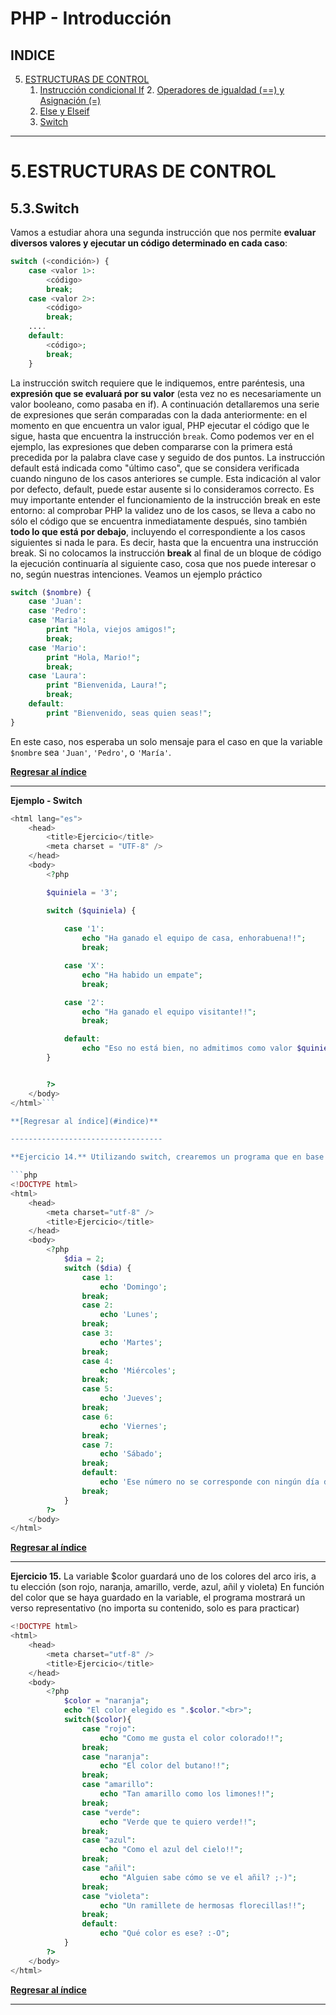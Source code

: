 PHP - Introducción
=========================
INDICE
------
5. [ESTRUCTURAS DE CONTROL](#5estructuras-de-control)
	1. [Instrucción condicional If](#51instruccion-condicional-if)
		2. [Operadores de igualdad (==) y Asignación (=)](#511operadores-de-igualdad--y-asignación-)
	2. [Else y Elseif](#52else-y-elseif)
	3. [Switch](#53switch)
	
----------------------------------

5.ESTRUCTURAS DE CONTROL
========================

5.3.Switch
-----------

Vamos a estudiar ahora una segunda instrucción que nos permite **evaluar diversos valores y ejecutar un código determinado en cada caso**:
```php
switch (<condición>) {
	case <valor 1>:
		<código>
		break;
	case <valor 2>:
		<código>
		break;
	....
	default:
		<código>;
		break;
	}
```
La instrucción switch requiere que le indiquemos, entre paréntesis, una **expresión que se evaluará por su valor** (esta vez no es necesariamente un valor booleano, como pasaba en if). A continuación detallaremos una serie de expresiones que serán comparadas con la
dada anteriormente: en el momento en que encuentra un valor igual, PHP ejecutar el código que le sigue, hasta que encuentra la instrucción `break`. Como podemos ver en el ejemplo, las expresiones que deben compararse con la primera está precedida por la palabra clave case y seguido de dos puntos. La instrucción default está indicada como "último caso", que se considera verificada cuando ninguno de los casos anteriores se cumple. Esta indicación al valor por defecto, default, puede estar ausente si lo consideramos correcto.
Es muy importante entender el funcionamiento de la instrucción break en este entorno: al comprobar PHP la validez uno de los casos, se lleva a cabo no sólo el código que se encuentra inmediatamente después, sino también **todo lo que está por debajo**, incluyendo el correspondiente a los casos siguientes si nada le para. Es decir, hasta que la encuentra una instrucción break. Si no colocamos la instrucción **break** al final de un bloque de código la ejecución continuaría al siguiente caso, cosa que nos puede interesar o no, según nuestras intenciones. Veamos un ejemplo práctico 

```php
switch ($nombre) {
	case 'Juan':
	case 'Pedro':
	case 'Maria':
		print "Hola, viejos amigos!";
		break;
	case 'Mario':
		print "Hola, Mario!";
		break;
	case 'Laura':
		print "Bienvenida, Laura!";
		break;
	default:
		print "Bienvenido, seas quien seas!";
}
```

En este caso, nos esperaba un solo mensaje para el caso en que la variable `$nombre` sea `'Juan'`, `'Pedro'`, o `'María'`.

**[Regresar al índice](#indice)**

----------------------------------

**Ejemplo - Switch**

```php
<html lang="es">
	<head>
		<title>Ejercicio</title>
		<meta charset = "UTF-8" />
	</head>
	<body>
		<?php

		$quiniela = '3';

		switch ($quiniela) {
			
			case '1':
				echo "Ha ganado el equipo de casa, enhorabuena!!";
				break;

			case 'X':
				echo "Ha habido un empate";
				break;

			case '2':
				echo "Ha ganado el equipo visitante!!";
				break;

			default:
				echo "Eso no está bien, no admitimos como valor $quiniela";
		}


		?>
	</body>
</html>```

**[Regresar al índice](#indice)**

----------------------------------

**Ejercicio 14.** Utilizando switch, crearemos un programa que en base al valor de una variable numérica que puede estar entre 1 y 7, nuestre el nombre del día de la semana asociado. Por ejemplo 1 -> Domingo, 2 -> Lunes.

```php
<!DOCTYPE html>
<html>
	<head>
 		<meta charset="utf-8" />
 		<title>Ejercicio</title>
 	</head>
 	<body>
 		<?php
 			$dia = 2;
 			switch ($dia) {
 				case 1:
 					echo 'Domingo';
 				break;
 				case 2:
 					echo 'Lunes';
 				break;
 				case 3:
 					echo 'Martes';
 				break;
 				case 4:
 					echo 'Miércoles';
 				break;
 				case 5:
					echo 'Jueves';
 				break;
				case 6:
 					echo 'Viernes';
 				break;
 				case 7:
 					echo 'Sábado';
 				break;
 				default:
 					echo 'Ese número no se corresponde con ningún día de la semana!';
 				break;
 			}
 		?>
 	</body>
</html>
```

**[Regresar al índice](#indice)**

----------------------------------

**Ejercicio 15.** La variable $color guardará uno de los colores del arco iris, a tu elección (son rojo, naranja, amarillo, verde, azul, añil y violeta)
En función del color que se haya guardado en la variable, el programa mostrará un verso representativo (no importa su contenido, solo es para practicar)

```php
<!DOCTYPE html>
<html>
 	<head>
 		<meta charset="utf-8" />
 		<title>Ejercicio</title>
 	</head>
 	<body>
 		<?php
 			$color = "naranja";
 			echo "El color elegido es ".$color."<br>";
 			switch($color){
 				case "rojo":
 					echo "Como me gusta el color colorado!!";
 				break;
 				case "naranja":
 					echo "El color del butano!!";
 				break;
 				case "amarillo":
 					echo "Tan amarillo como los limones!!";
 				break;
 				case "verde":
 					echo "Verde que te quiero verde!!";
 				break;
				case "azul":
 					echo "Como el azul del cielo!!";
 				break;
 				case "añil":
 					echo "Alguien sabe cómo se ve el añil? ;-)";
 				break;
 				case "violeta":
 					echo "Un ramillete de hermosas florecillas!!";
 				break;
 				default:
 					echo "Qué color es ese? :-O";
 			}
 		?>
 	</body>
</html>
```

**[Regresar al índice](#indice)**

----------------------------------

